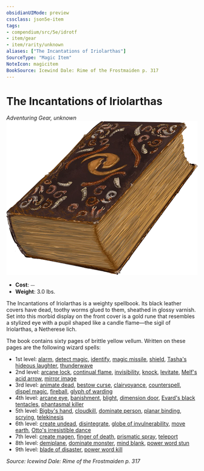 ```yaml
---
obsidianUIMode: preview
cssclass: json5e-item
tags:
- compendium/src/5e/idrotf
- item/gear
- item/rarity/unknown
aliases: ["The Incantations of Iriolarthas"]
SourceType: "Magic Item"
NoteIcon: magicitem
BookSource: Icewind Dale: Rime of the Frostmaiden p. 317
---
```

# The Incantations of Iriolarthas
*Adventuring Gear, unknown*  
![](https://raw.githubusercontent.com/5etools-mirror-2/5etools-img/main/items/IDRotF/The%20Incantations%20of%20Iriolarthas.webp#right)  

- **Cost**: ⏤
- **Weight**: 3.0 lbs.

The Incantations of Iriolarthas is a weighty spellbook. Its black leather covers have dead, toothy worms glued to them, sheathed in glossy varnish. Set into this morbid display on the front cover is a gold rune that resembles a stylized eye with a pupil shaped like a candle flame—the sigil of Iriolarthas, a Netherese lich.

The book contains sixty pages of brittle yellow vellum. Written on these pages are the following wizard spells:

- 1st level: [alarm](/2-Mechanics/CLI/spells/alarm.md), [detect magic](/2-Mechanics/CLI/spells/detect-magic.md), [identify](/2-Mechanics/CLI/spells/identify.md), [magic missile](/2-Mechanics/CLI/spells/magic-missile.md), [shield](/2-Mechanics/CLI/spells/shield.md), [Tasha's hideous laughter](/2-Mechanics/CLI/spells/tashas-hideous-laughter.md), [thunderwave](/2-Mechanics/CLI/spells/thunderwave.md)  
- 2nd level: [arcane lock](/2-Mechanics/CLI/spells/arcane-lock.md), [continual flame](/2-Mechanics/CLI/spells/continual-flame.md), [invisibility](/2-Mechanics/CLI/spells/invisibility.md), [knock](/2-Mechanics/CLI/spells/knock.md), [levitate](/2-Mechanics/CLI/spells/levitate.md), [Melf's acid arrow](/2-Mechanics/CLI/spells/melfs-acid-arrow.md), [mirror image](/2-Mechanics/CLI/spells/mirror-image.md)  
- 3rd level: [animate dead](/2-Mechanics/CLI/spells/animate-dead.md), [bestow curse](/2-Mechanics/CLI/spells/bestow-curse.md), [clairvoyance](/2-Mechanics/CLI/spells/clairvoyance.md), [counterspell](/2-Mechanics/CLI/spells/counterspell.md), [dispel magic](/2-Mechanics/CLI/spells/dispel-magic.md), [fireball](/2-Mechanics/CLI/spells/fireball.md), [glyph of warding](/2-Mechanics/CLI/spells/glyph-of-warding.md)  
- 4th level: [arcane eye](/2-Mechanics/CLI/spells/arcane-eye.md), [banishment](/2-Mechanics/CLI/spells/banishment.md), [blight](/2-Mechanics/CLI/spells/blight.md), [dimension door](/2-Mechanics/CLI/spells/dimension-door.md), [Evard's black tentacles](/2-Mechanics/CLI/spells/evards-black-tentacles.md), [phantasmal killer](/2-Mechanics/CLI/spells/phantasmal-killer.md)  
- 5th level: [Bigby's hand](/2-Mechanics/CLI/spells/bigbys-hand.md), [cloudkill](/2-Mechanics/CLI/spells/cloudkill.md), [dominate person](/2-Mechanics/CLI/spells/dominate-person.md), [planar binding](/2-Mechanics/CLI/spells/planar-binding.md), [scrying](/2-Mechanics/CLI/spells/scrying.md), [telekinesis](/2-Mechanics/CLI/spells/telekinesis.md)  
- 6th level: [create undead](/2-Mechanics/CLI/spells/create-undead.md), [disintegrate](/2-Mechanics/CLI/spells/disintegrate.md), [globe of invulnerability](/2-Mechanics/CLI/spells/globe-of-invulnerability.md), [move earth](/2-Mechanics/CLI/spells/move-earth.md), [Otto's irresistible dance](/2-Mechanics/CLI/spells/ottos-irresistible-dance.md)  
- 7th level: [create magen](/2-Mechanics/CLI/spells/create-magen-idrotf.md), [finger of death](/2-Mechanics/CLI/spells/finger-of-death.md), [prismatic spray](/2-Mechanics/CLI/spells/prismatic-spray.md), [teleport](/2-Mechanics/CLI/spells/teleport.md)  
- 8th level: [demiplane](/2-Mechanics/CLI/spells/demiplane.md), [dominate monster](/2-Mechanics/CLI/spells/dominate-monster.md), [mind blank](/2-Mechanics/CLI/spells/mind-blank.md), [power word stun](/2-Mechanics/CLI/spells/power-word-stun.md)  
- 9th level: [blade of disaster](/2-Mechanics/CLI/spells/blade-of-disaster-tce.md), [power word kill](/2-Mechanics/CLI/spells/power-word-kill.md)  

*Source: Icewind Dale: Rime of the Frostmaiden p. 317*